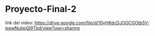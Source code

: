 # Proyecto-Final-2
link del video: https://drive.google.com/file/d/10yHKdcDJOOCGOtb5V-ipswNubpQI9Tbd/view?usp=sharing
